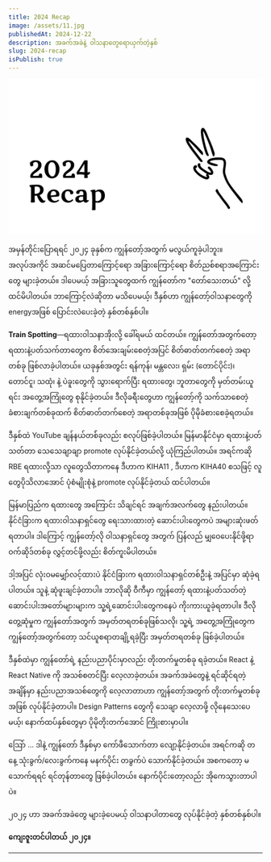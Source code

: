 ```yaml
---
title: 2024 Recap
image: /assets/11.jpg
publishedAt: 2024-12-22
description: အခက်အခဲနဲ့ ဝါသနာတွေရောယှက်တဲ့နှစ်
slug: 2024-recap
isPublish: true
---
```

![](../../../public/assets/11.jpg)

အမှန်တိုင်းပြောရရင် ၂၀၂၄ ခုနှစ်က ကျွန်တော့်အတွက် မလွယ်ကူခဲ့ပါဘူး။ အလုပ်အကိုင် အဆင်မပြေတာကြောင့်ရော အခြားကြောင့်ရော စိတ်ညစ်စရာအကြောင်းတွေ များခဲ့တယ်။ ဒါပေမယ့် အခြားသူတွေထက် ကျွန်တော်က "တော်သေးတယ်" လို့ထင်မိပါတယ်။ ဘာကြောင့်လဲဆိုတာ မသိပေမယ့်၊ ဒီနှစ်ဟာ ကျွန်တော့်ဝါသနာတွေကို energyအဖြစ် ပြောင်းလဲပေးခဲ့တဲ့ နှစ်တစ်နှစ်ပါ။

**Train Spotting**—ရထားဝါသနာအိုးလို့ ခေါ်ရမယ် ထင်တယ်။ ကျွန်တော်အတွက်တော့ ရထားနဲ့ပတ်သက်တာတွေက စိတ်အေးချမ်းစေတဲ့အပြင် စိတ်ဓာတ်တက်စေတဲ့ အရာတစ်ခု ဖြစ်လာခဲ့ပါတယ်။ ယခုနှစ်အတွင်း ရန်ကုန်၊ မန္တလေး၊ ရှမ်း (တောင်ပိုင်း)၊ တောင်ငူ၊ သထုံ၊ နဲ့ ပဲခူးတွေကို သွားရောက်ပြီး ရထားတွေ၊ ဘူတာတွေကို မှတ်တမ်းယူရင်း အတွေ့အကြုံတွေ စုနိုင်ခဲ့တယ်။ ဒီလိုခရီးတွေဟာ ကျွန်တော့်ကို သက်သာစေတဲ့ ခံစားချက်တစ်ခုထက် စိတ်ဓာတ်တက်စေတဲ့ အရာတစ်ခုအဖြစ် ပိုမိုခံစားစေခဲ့ရတယ်။

ဒီနှစ်ထဲ YouTube ချန်နယ်တစ််ခုလည်း စလုပ်ဖြစ်ခဲ့ပါတယ်။ မြန်မာနိုင်ငံမှာ ရထားနဲ့ပတ်သတ်တာ သေသေချာချာ promote လုပ်နိုင်ခဲ့တယ်လို့ ယုံကြည်ပါတယ်။ အရင်ကဆို RBE ရထားလို့သာ လူတွေသိတာကနေ ဒီဟာက KIHA11 , ဒီဟာက KIHA40 စသဖြင့် လူတွေပိုသိလာအောင် ပုံစံမျိုးစုံနဲ့ promote လုပ်နိုင်ခဲ့တယ် ထင်ပါတယ်။

မြန်မာပြည်က ရထားတွေ အကြောင်း သိချင်ရင် အချက်အလက်တွေ နည်းပါတယ်။ နိုင်ငံခြားက ရထားဝါသနာရှင်တွေ ရေးသားထားတဲ့ ဆောင်းပါးတွေကပဲ အများဆုံးဖတ်ရတာပါ။ ဒါကြောင့် ကျွန်တော့်လို ဝါသနာရှင်တွေ အတွက် ပြန်လည် မျှဝေပေးနိုင်ဖို့ရာ ဝက်ဆိုဒ်တစ်ခု လွှင့်တင်ဖို့လည်း စိတ်ကူးမိပါတယ်။

ဒါ့အပြင် လုံးဝမမျှော်လင့်ထားပဲ နိုင်ငံခြားက ရထားဝါသနာရှင်တစ်ဦးနဲ့ အပြင်မှာ ဆုံခဲ့ရပါတယ်။ သူနဲ့ ဆုံဖူးချင်ခဲ့တာပါ။ ဘာလိုဆို ဝီကီမှာ ကျွန်တော့် ရထားနဲ့ပတ်သတ်တဲ့ ဆောင်းပါးအတော်များများက သူ့ရဲ့ဆောင်းပါးတွေကနေပဲ ကိုးကားယူခဲ့ရတာပါ။ ဒီလိုတွေ့ဆုံမှုက ကျွန်တော်အတွက် အမှတ်တရတစ်ခုဖြစ်သလို၊ သူ့ရဲ့ အတွေ့အကြုံတွေက ကျွန်တော့်အတွက်တော့ သင်ယူစရာတချို့ရခဲ့ပြီး အမှတ်တရတစ်ခု ဖြစ်ခဲ့ပါတယ်။

ဒီနှစ်ထဲမှာ ကျွန်တော်ရဲ့ နည်းပညာပိုင်းမှာလည်း တိုးတက်မှုတစ်ခု ရခဲ့တယ်။ React နဲ့ React Native ကို အသစ်စတင်ပြီး လေ့လာခဲ့တယ်။ အခက်အခဲတွေနဲ့ ရင်ဆိုင်ရတဲ့အချိန်မှာ နည်းပညာအသစ်တွေကို လေ့လာတာဟာ ကျွန်တော့်အတွက် တိုးတက်မှုတစ်ခုအဖြစ် လုပ်နိုင်ခဲ့တာပါ။ Design Patterns တွေကို သေချာ လေ့လာဖို့ လိုနေသေးပေမယ့်၊ နောက်ထပ်နှစ်တွေမှာ ပိုမိုတိုးတက်အောင် ကြိုးစားမှာပါ။

ဩော် ... ဒါနဲ့ ကျွန်တော် ဒီနှစ်မှာ ကော်ဖီသောက်တာ လျော့နိုင်ခဲ့တယ်။ အရင်ကဆို တနေ့ သုံးခွက်/လေးခွက်ကနေ မနက်ပိုင်း တခွက်ပဲ သောက်နိုင်ခဲ့တယ်။ အစကတော့ မသောက်ရရင် ရင်တုန်တာတွေ ဖြစ်ခဲ့ပါတယ်။ နောက်ပိုင်းတော့လည်း အိုကေသွားတာပါပဲ။

၂၀၂၄ ဟာ အခက်အခဲတွေ များခဲ့ပေမယ့် ဝါသနာပါတာတွေ လုပ်နိုင်ခဲ့တဲ့ နှစ်တစ်နှစ်ပါ။

**ကျေးဇူးတင်ပါတယ် ၂၀၂၄။**

---
